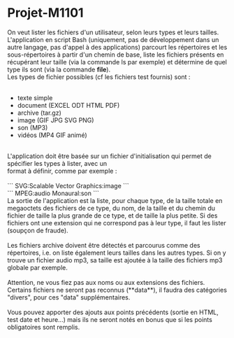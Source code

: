 # Projet-M1101

On veut lister les fichiers d'un utilisateur, selon leurs types et leurs tailles. L'application en script Bash (uniquement, pas de développement dans un autre langage, pas d'appel à des applications) parcourt les répertoires et les sous-répertoires à partir d'un chemin de base, liste les fichiers présents en récupérant leur taille (via la commande ls par exemple) et détermine de quel type ils sont (via la commande **file**).
<br>
Les types de fichier possibles (cf les fichiers test fournis) sont :
<br><br>
<ul>
  <li>texte simple</li>
  <li>document (EXCEL ODT HTML PDF)</li>
  <li>archive (tar.gz)</li>
  <li>image (GIF JPG SVG PNG)</li>
  <li>son (MP3)</li>
  <li>vidéos (MP4 GIF animé)</li>
</ul>
<br>
L'application doit être basée sur un fichier d'initialisation qui permet de spécifier les types à lister, avec un <br>format à définir, comme par exemple :
<br><br>
```
SVG:Scalable Vector Graphics:image
```
<br>
```
MPEG:audio Monaural:son
```
<br>
La sortie de l'application est la liste, pour chaque type, de la taille totale en megaoctets des fichiers de ce type, du nom, de la taille et du chemin du fichier de taille la plus grande de ce type, et de taille la plus petite. Si des fichiers ont une extension qui ne correspond pas à leur type, il faut les lister (soupçon de fraude).
<br><br>
Les fichiers archive doivent être détectés et parcourus comme des répertoires, i.e. on liste également leurs tailles dans les autres types. Si on y trouve un fichier audio mp3, sa taille est ajoutée à la taille des fichiers mp3 globale par exemple.
<br><br>
Attention, ne vous fiez pas aux noms ou aux extensions des fichiers. Certains fichiers ne seront pas reconnus (**data**), il faudra des catégories "divers", pour ces "data" supplémentaires.
<br><br>
Vous pouvez apporter des ajouts aux points précédents (sortie en HTML, test date et heure...) mais ils ne seront notés en bonus que si les points obligatoires sont remplis.
